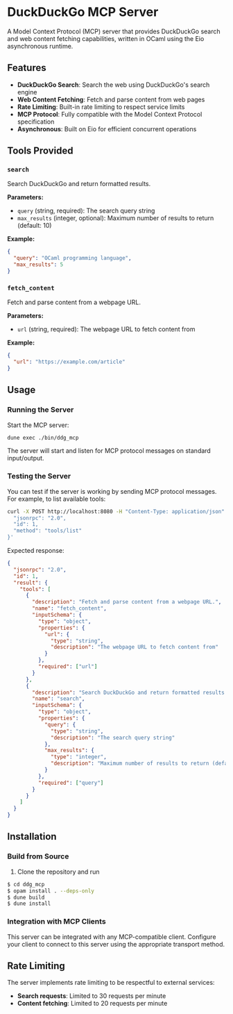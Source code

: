 # DuckDuckGo MCP Server

A Model Context Protocol (MCP) server that provides DuckDuckGo search and web content fetching capabilities, written in OCaml using the Eio asynchronous runtime.

## Features

- **DuckDuckGo Search**: Search the web using DuckDuckGo's search engine
- **Web Content Fetching**: Fetch and parse content from web pages
- **Rate Limiting**: Built-in rate limiting to respect service limits
- **MCP Protocol**: Fully compatible with the Model Context Protocol specification
- **Asynchronous**: Built on Eio for efficient concurrent operations

## Tools Provided

### `search`
Search DuckDuckGo and return formatted results.

**Parameters:**
- `query` (string, required): The search query string
- `max_results` (integer, optional): Maximum number of results to return (default: 10)

**Example:**
```json
{
  "query": "OCaml programming language",
  "max_results": 5
}
```

### `fetch_content`
Fetch and parse content from a webpage URL.

**Parameters:**
- `url` (string, required): The webpage URL to fetch content from

**Example:**
```json
{
  "url": "https://example.com/article"
}
```

## Usage

### Running the Server

Start the MCP server:
```bash
dune exec ./bin/ddg_mcp
```

The server will start and listen for MCP protocol messages on standard input/output.

### Testing the Server

You can test if the server is working by sending MCP protocol messages. For example, to list available tools:

```bash
curl -X POST http://localhost:8080 -H "Content-Type: application/json" -d '{
  "jsonrpc": "2.0",
  "id": 1,
  "method": "tools/list"
}'
```

Expected response:
```json
{
  "jsonrpc": "2.0",
  "id": 1,
  "result": {
    "tools": [
      {
        "description": "Fetch and parse content from a webpage URL.",
        "name": "fetch_content",
        "inputSchema": {
          "type": "object",
          "properties": {
            "url": {
              "type": "string",
              "description": "The webpage URL to fetch content from"
            }
          },
          "required": ["url"]
        }
      },
      {
        "description": "Search DuckDuckGo and return formatted results.",
        "name": "search",
        "inputSchema": {
          "type": "object",
          "properties": {
            "query": {
              "type": "string",
              "description": "The search query string"
            },
            "max_results": {
              "type": "integer",
              "description": "Maximum number of results to return (default: 10)"
            }
          },
          "required": ["query"]
        }
      }
    ]
  }
}
```

## Installation

### Build from Source

1. Clone the repository and run
```bash
$ cd ddg_mcp
$ opam install . --deps-only
$ dune build
$ dune install
```

### Integration with MCP Clients

This server can be integrated with any MCP-compatible client. Configure your client to connect to this server using the appropriate transport method.

## Rate Limiting

The server implements rate limiting to be respectful to external services:
- **Search requests**: Limited to 30 requests per minute
- **Content fetching**: Limited to 20 requests per minute
